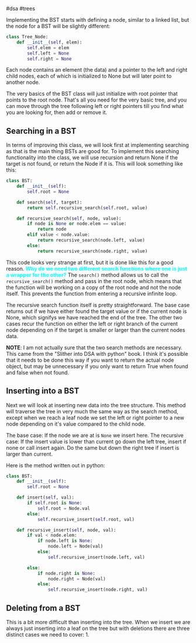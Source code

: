 #dsa #trees

Implementing the BST starts with defining a node, similar to a linked list, but the node for a BST will be slightly different:
```python
class Tree_Node:
	def __init__(self, elem):
		self.elem = elem
		self.left = None
		self.right = None
```
Each node contains an element (the data) and a pointer to the left and right child nodes, each of which is initialized to None but will later point to another node.

The very basics of the BST class will just initialize with root pointer that points to the root node. That's all you need for the very basic tree, and you can move through the tree following left or right pointers till you find what you are looking for, then add or remove it.

## Searching in a BST
In terms of improving this class, we will look first at implementing searching as that is the main thing BSTs are good for. To implement this searching functionality into the class, we will use recursion and return None if the target is not found, or return the Node if it is. This will look something like this:
```python
class BST:
	def __init__(self):
		self.root = None

	def search(self, target):
		return self.recursive_search(self.root, value)

	def recursive_search(self, node, value):
		if node is None or node.elem == value:
			return node
		elif value < node.value:
			return recursive_search(node.left, value)
		else:
			return recursive_search(node.right, value)
```
This code looks very strange at first, but it is done like this for a good reason. <span style="color: cyan; font-weight: bold;">Why do we need two different search functions where one is just a wrapper for the other?</span> The `search()` method allows us to call the `recursive_search()` method and pass in the root node, which means that the function will be working on a copy of the root node and not the node itself. This prevents the function from entering a recursive infinite loop.

The recursive search function itself is pretty straightforward. The base case returns out if we have either found the target value or if the current node is None, which signifys we have reached the end of the tree. The other two cases recur the function on either the left or right branch of the current node depending on if the target is smaller or larger than the current nodes data.

**NOTE**: I am not actually sure that the two search methods are necessary. This came from the "Slither into DSA with python" book. I think it's possible that it needs to be done this way if you want to return the actual node object, but may be unnecessary if you only want to return True when found and false when not found.

## Inserting into a BST
Next we will look at inserting new data into the tree structure. This method will traverse the tree in very much the same way as the search method, except when we reach a leaf node we set the left or right pointer to a new node depending on it's value compared to the child node. 

The base case: If the node we are at is `None` we insert here.
The recursive case: If the insert value is lower than current go down the left tree, insert if none or call insert again. Do the same but down the right tree if insert is larger than current.

Here is the method written out in python:
```python
class BST:
	def __init__(self):
		self.root = None

	def insert(self, val):
		if self.root is None:
			self.root = Node.val
		else:
			self.recursive_insert(self.root, val)

	def recursive_insert(self, node, val):
		if val < node.elem:
			if node.left is None:
				node.left = Node(val)
			else:
				self.recursive_insert(node.left, val)

		else:
			if node.right is None:
				node.right = Node(val)
			else:
				self.recursive_insert(node.right, val)
```

## Deleting from a BST
This is a bit more difficult than inserting into the tree. When we insert we are always just inserting into a leaf on the tree but with deletions there are three distinct cases we need to cover:
1. 